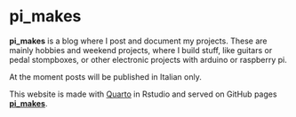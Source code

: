 # pi_makes

**pi_makes** is a blog where I post and document my projects. These are mainly hobbies and weekend projects, where I build stuff, like guitars or pedal stompboxes, or other electronic projects with arduino or raspberry pi.

At the moment posts will be published in Italian only.

This website is made with [Quarto](https://quarto.org/) in Rstudio and served on GitHub pages [**pi_makes**](https://alessio-pugliese.github.io/pi_makes/).
